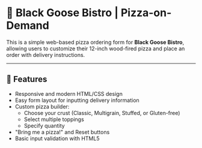 # 🍕 Black Goose Bistro | Pizza-on-Demand

This is a simple web-based pizza ordering form for **Black Goose Bistro**, allowing users to customize their 12-inch wood-fired pizza and place an order with delivery instructions.

---

## 🚀 Features

- Responsive and modern HTML/CSS design
- Easy form layout for inputting delivery information
- Custom pizza builder:
  - Choose your crust (Classic, Multigrain, Stuffed, or Gluten-free)
  - Select multiple toppings
  - Specify quantity
- "Bring me a pizza!" and Reset buttons
- Basic input validation with HTML5
